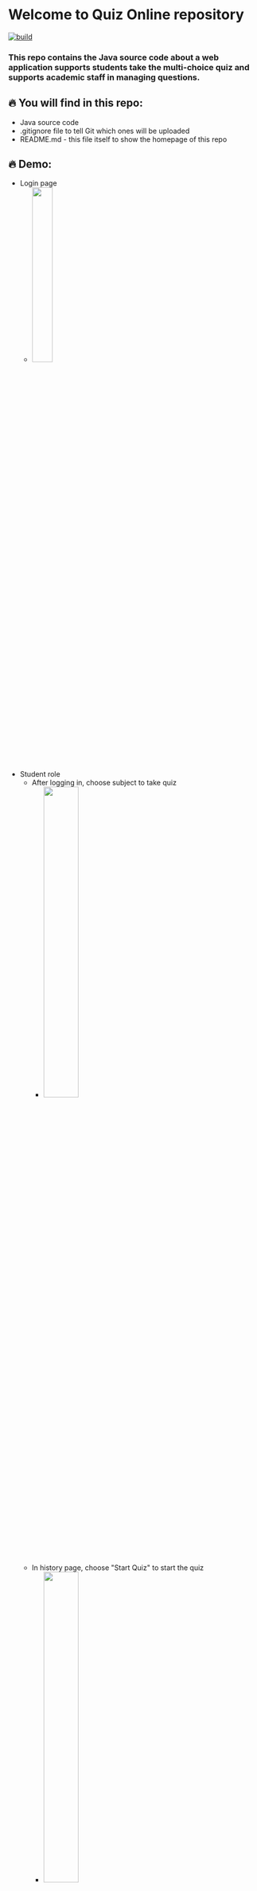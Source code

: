 # Welcome to Quiz Online repository
[![build](https://github.com/trucntt178/QuizOnline/actions/workflows/main.yml/badge.svg)](https://github.com/trucntt178/QuizOnline/actions/workflows/main.yml)


### This repo contains the Java source code about a web application supports students take the multi-choice quiz and supports academic staff in managing questions.

## :fire: You will find in this repo:
* Java source code
* .gitignore file to tell Git which ones will be uploaded
* README.md - this file itself to show the homepage of this repo

## :fire: Demo:
* Login page
  * <img src="https://i.postimg.cc/T38LY9dK/Login-Student.png" width="30%"/>
* Student role
  * After logging in, choose subject to take quiz
    * <img src="https://i.postimg.cc/bw251zf6/Choose-Quiz-Subject.png" width="40%"/>
  * In history page, choose "Start Quiz" to start the quiz
    * <img src="https://i.postimg.cc/MpxVGbxK/Start-Quiz.png" width="40%"/>
  * Take quiz page
    * <img src="https://i.postimg.cc/nrcNZQzd/Take-Quiz1.png" width="40%"/> <img src="https://i.postimg.cc/v83phXqC/Take-Quiz2.png" width="36%"/>
  * After the quiz is finished, the results are displayed on the history page
    * <img src="https://i.postimg.cc/Nf8bb0jF/Result.png" width="40%"/>
* Admin role
  * After logging in, choose subject to show question
    * <img src="https://i.postimg.cc/3xVyvXQv/Choose-Subject.png" width="40%"/>
  * Search page
    * <img src="https://i.postimg.cc/L5Q4MSH1/Search-Page.png" width="60%"/> <img src="https://i.postimg.cc/FHLrwwwY/Search-Page2.png" width="60%"/>
  * Create new question
    * <img src="https://i.postimg.cc/CM9LJF63/Create-Question.png" width="40%"/>

## Connect me via
1. [Facebook](https://www.facebook.com/truc178/)
2. [Email](mailto:trucntt178@gmail.com)
#### © 2021 by trucntt178

